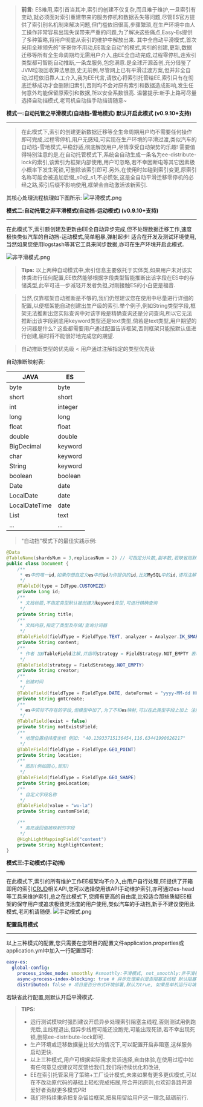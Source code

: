 >  **前言:** ES难用,索引首当其冲,索引的创建不仅复杂,而且难于维护,一旦索引有变动,就必须面对索引重建带来的服务停机和数据丢失等问题,尽管ES官方提供了索引别名机制来解决问题,但门槛依旧很高,步骤繁琐,在生产环境中由人工操作非常容易出现失误带来严重的问题,为了解决这些痛点,Easy-Es提供了多种策略,将用户彻底从索引的维护中解放出来.
> 其中全自动平滑模式,首次采用全球领先的"哥哥你不用动,EE我全自动"的模式,索引的创建,更新,数据迁移等所有全生命周期均无需用户介入,由EE全自动完成,过程零停机,连索引类型都可智能自动推断,一条龙服务,包您满意.是全球开源首创,充分借鉴了JVM垃圾回收算法思想,史无前例,尽管网上已有平滑过渡方案,但并非全自动,过程依旧靠人工介入,我为EE代言,请放心将索引托管给EE,索引只有在彻底迁移成功才会删除旧索引,否则均不会对原有索引和数据造成影响,发生任何意外均能保留原索引和数据,所以安全系数很高.
温馨提示:新手上路可尽量选择自动挡模式,老司机自动挡手动挡请随意~


**模式一:自动托管之平滑模式(自动挡-雪地模式) 默认开启此模式 (v0.9.10+支持)**

---

> 在此模式下,索引的创建更新数据迁移等全生命周期用户均不需要任何操作即可完成,过程零停机,用户无感知,可实现在生产环境的平滑过渡,类似汽车的自动档-雪地模式,平稳舒适,彻底解放用户,尽情享受自动架势的乐趣! 
> 需要值得特别注意的是,在自动托管模式下,系统会自动生成一条名为ee-distribute-lock的索引,该索引为框架内部使用,用户可忽略,若不幸因断电等其它因素极小概率下发生死锁,可删除该索引即可.另外,在使用时如碰到索引变更,原索引名称可能会被追加后缀_s0或_s1,不必慌张,这是全自动平滑迁移零停机的必经之路,索引后缀不影响使用,框架会自动激活该新索引.

其核心处理流程梳理如下图所示:
![平滑模式.png](https://iknow.hs.net/c6cd0fb8-93ce-437b-ac4e-36522e378d04.png)

**模式二:自动托管之非平滑模式(自动挡-运动模式)  (v0.9.10+支持)**

---

在此模式下,索引额创建及更新由EE全自动异步完成,但不处理数据迁移工作,速度极快类似汽车的自动挡-运动模式,简单粗暴,弹射起步! 适合在开发及测试环境使用,当然如果您使用logstash等其它工具来同步数据,亦可在生产环境开启此模式.

![非平滑模式.png](https://iknow.hs.net/0b1b4d41-cac5-410f-bae1-9a0b3557da75.png)

> **Tips:** 
> 以上两种自动模式中,索引信息主要依托于实体类,如果用户未对该实体类进行任何配置,EE依然能够根据字段类型智能推断出该字段在ES中的存储类型,此举可进一步减轻开发者负担,对刚接触ES的小白更是福音.

>当然,仅靠框架自动推断是不够的,我们仍然建议您在使用中尽量进行详细的配置,以便框架能自动创建出生产级的索引.举个例子,例如String类型字段,框架无法推断出您实际查询中对该字段是精确查询还是分词查询,所以它无法推断出该字段到底用keyword类型还是text类型,倘若是text类型,用户期望的分词器是什么? 这些都需要用户通过配置告诉框架,否则框架只能按默认值进行创建,届时将不能很好地完成您的期望.

>自动推断类型的优先级 < 用户通过注解指定的类型优先级


自动推断映射表:

| JAVA | ES |
| --- | --- |
| byte | byte |
| short | short |
| int | integer |
| long | long |
| float | float |
| double | double |
| BigDecimal | keyword |
| char | keyword |
| String | keyword |
| boolean | boolean |
| Date | date |
| LocalDate | date |
| LocalDateTime | date |
| List | text |
| ... | ... |


>"自动挡"模式下的最佳实践示例:

```java
@Data
@TableName(shardsNum = 3,replicasNum = 2) // 可指定分片数,副本数,若缺省则默认均为1
public class Document {
    /**
     * es中的唯一id,如果你想自定义es中的id为你提供的id,比如MySQL中的id,请将注解中的type指定为customize,如此id便支持任意数据类型)
     */
    @TableId(type = IdType.CUSTOMIZE)
    private Long id;
    /**
     * 文档标题,不指定类型默认被创建为keyword类型,可进行精确查询
     */
    private String title;
    /**
     * 文档内容,指定了类型及存储/查询分词器
     */
    @TableField(fieldType = FieldType.TEXT, analyzer = Analyzer.IK_SMART, searchAnalyzer = Analyzer.IK_MAX_WORD)
    private String content;
    /**
     * 作者 加@TableField注解,并指明strategy = FieldStrategy.NOT_EMPTY 表示更新的时候的策略为 创建者不为空字符串时才更新
     */
    @TableField(strategy = FieldStrategy.NOT_EMPTY)
    private String creator;
    /**
     * 创建时间
     */
    @TableField(fieldType = FieldType.DATE, dateFormat = "yyyy-MM-dd HH:mm:ss||yyyy-MM-dd||epoch_millis")
    private String gmtCreate;
    /**
     * es中实际不存在的字段,但模型中加了,为了不和es映射,可以在此类型字段上加上 注解@TableField,并指明exist=false
     */
    @TableField(exist = false)
    private String notExistsField;
    /**
     * 地理位置经纬度坐标 例如: "40.13933715136454,116.63441990026217"
     */
    @TableField(fieldType = FieldType.GEO_POINT)
    private String location;
    /**
     * 图形(例如圆心,矩形)
     */
    @TableField(fieldType = FieldType.GEO_SHAPE)
    private String geoLocation;
    /**
     * 自定义字段名称
     */
    @TableField(value = "wu-la")
    private String customField;

    /**
     * 高亮返回值被映射的字段
     */
    @HighLightMappingField("content")
    private String highlightContent;
}

```

**模式三:手动模式(手动挡)**

---

在此模式下,索引的所有维护工作EE框架均不介入,由用户自行处理,EE提供了开箱即用的索引[CRUD](https://www.yuque.com/laohan-14b9d/foyrfa/myborf)相关API,您可以选择使用该API手动维护索引,亦可通过es-head等工具来维护索引,总之在此模式下,您拥有更高的自由度,比较适合那些质疑EE框架的保守用户或追求极致灵活度的用户使用,类似汽车的手动挡,新手不建议使用此模式,老司机请随便.
![手动模式.png](https://iknow.hs.net/3faa18ce-c39f-44d5-b0e5-244b4828df3e.png)

**配置启用模式**

---

以上三种模式的配置,您只需要在您项目的配置文件application.properties或application.yml中加入一行配置即可:
```yaml
easy-es:
  global-config:
    process_index_mode: smoothly #smoothly:平滑模式, not_smoothly:非平滑模式, manual:手动模式
    async-process-index-blocking: true # 异步处理索引是否阻塞主线程 默认阻塞
    distributed: false # 项目是否分布式环境部署,默认为true, 如果是单机运行可填false,将不加分布式锁,效率更高.
```
若缺省此行配置,则默认开启平滑模式.

> **TIPS:**
> - 运行测试模块时强烈建议开启异步处理索引阻塞主线程,否则测试用例跑完后,主线程退出,但异步线程可能还没跑完,可能出现死锁,若不幸出现死锁,删除ee-distribute-lock即可.
> - 生产环境或迁移数据量比较大的情况下,可以配置开启非阻塞,这样服务启动更快.
> - 以上三种模式,用户可根据实际需求灵活选择,自由体验,在使用过程中如有任何意见或建议可反馈给我们,我们将持续优化和改进,
> - EE在索引托管采用了策略+工厂设计模式,未来如果有更多更优模式,可以在不改动原代码的基础上轻松完成拓展,符合开闭原则,也欢迎各路开源爱好者贡献更多模式PR!
> - 我们将持续秉承把复杂留给框架,把易用留给用户这一理念,砥砺前行.

